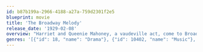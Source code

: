 ```yaml
---
id: b87b199a-2966-4188-a27a-759d2301f2e5
blueprint: movie
title: 'The Broadway Melody'
release_date: '1929-02-08'
overview: "Harriet and Queenie Mahoney, a vaudeville act, come to Broadway, where their friend Eddie Kerns needs them for his number in one of Francis Zanfield's shows. Eddie was in love with Harriet, but when he meets Queenie, he falls in love to her, but she is courted by Jock Warriner, a member of the New Yorker high society. It takes a while till Queenie recognizes, that she is for Jock nothing more than a toy, and it also takes a while till Harriet recognizes, that Eddie is in love with Queenie"
genres: '[{"id": 18, "name": "Drama"}, {"id": 10402, "name": "Music"}, {"id": 10749, "name": "Romance"}]'
---
```


